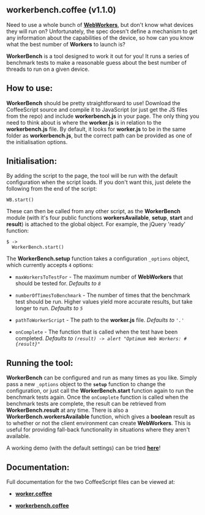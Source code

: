 ## workerbench.coffee (v1.1.0)

Need to use a whole bunch of [**WebWorkers**](http://www.whatwg.org/specs/web-apps/current-work/multipage/workers.html), but don't know what devices they will run on? Unfortunately, the spec doesn't define a mechanism to get any information about the capabilities of the device, so how can you know what the best number of **Workers** to launch is?

**WorkerBench** is a tool designed to work it out for you! It runs a series of benchmark tests to make a reasonable guess about the best number of threads to run on a given device.

## How to use:

**WorkerBench** should be pretty straightforward to use! Download the CoffeeScript source and compile it to JavaScript (or just get the JS files from the repo) and include **workerbench.js** in your page.
The only thing you need to think about is where the **worker.js** is in relation to the **workerbench.js** file.
By default, it looks for **worker.js** to be in the same folder as **workerbench.js**, but the correct path can be provided as one of the initialisation options.

## Initialisation:

By adding the script to the page, the tool will be run with the default configuration when the script loads. If you don't want this, just delete the following from the end of the script:

    WB.start()

These can then be called from any other script, as the **WorkerBench** module (with it's four public functions **workersAvailable**, **setup**, **start** and **result**) is attached to the global object. For example, the jQuery 'ready' function:

    $ ->
      WorkerBench.start()

The **WorkerBench.setup** function takes a configuration `_options` object, which currently accepts `4` options:

* `maxWorkersToTestFor` - The maximum number of **WebWorkers** that should be tested for. *Defaults to `8`*

* `numberOfTimesToBenchmark` - The number of times that the benchmark test should be run. Higher values yield more accurate results, but take longer to run. *Defaults to `5`*

* `pathToWorkerScript` - The path to the **worker.js** file. *Defaults to `'.'`*

* `onComplete` - The function that is called when the test have been completed. *Defaults to `(result) -> alert "Optimum Web Workers: #{result}"`*

## Running the tool:

**WorkerBench** can be configured and run as many times as you like. Simply pass a new `_options` object to the **`setup`** function to change the configuration, or just call the **WorkerBench.start** function again to run the benchmark tests again.
Once the `onComplete` function is called when the benchmark tests are complete, the result can be retrieved from **WorkerBench.result** at any time. There is also a **WorkerBench.workersAvailable** function, which gives a **boolean** result as to whether or not the client environment can create **WebWorkers**.
This is useful for providing fall-back functionality in situations where they aren't available.

A working demo (with the default settings) can be tried [**here**](http://phenomnomnominal.github.io/projects/workerbench)!

## Documentation:

Full documentation for the two CoffeeScript files can be viewed at:

* [**worker.coffee**](http://phenomnomnominal.github.io/projects/workerbench/docs/worker.html)

* [**workerbench.coffee**](http://phenomnomnominal.github.io/projects/workerbench/docs/workerbench.html)

